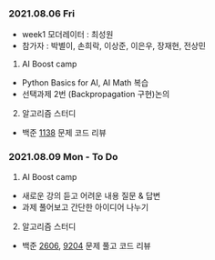 ### 2021.08.06 Fri

- week1 모더레이터 : 최성원
- 참가자 : 박별이, 손희락, 이상준, 이은우, 장재현, 전상민



1. AI Boost camp
- Python Basics for AI, AI Math 복습
- 선택과제 2번 (Backpropagation 구현)논의


2. 알고리즘 스터디
- 백준 [1138](https://www.acmicpc.net/problem/1138) 문제 코드 리뷰




### 2021.08.09 Mon - To Do 


1. AI Boost camp
- 새로운 강의 듣고 어려운 내용 질문 & 답변
- 과제 풀어보고 간단한 아이디어 나누기


2. 알고리즘 스터디
- 백준 [2606](https://www.acmicpc.net/problem/2606), [9204](https://www.acmicpc.net/problem/9204) 문제 풀고 코드 리뷰
